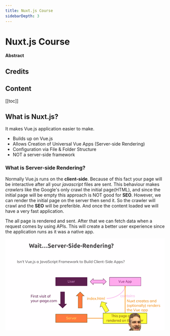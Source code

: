 ```yaml
---
title: Nuxt.js Course
sidebarDepth: 3
---
```


# Nuxt.js Course

**Abstract**


## Credits

## Content

[[toc]]

## What is Nuxt.js?

It makes Vue.js application easier to make. 

* Builds up on Vue.js
* Allows Creation of Universal Vue Apps (Server-side Rendering)
* Configuration via File & Folder Structure
* NOT a server-side framework

### What is Server-side Rendering?

Normally Vue.js runs on the **client-side**. Because of this fact your page will be interactive after all your *javascript* files are sent. This behaviour makes *crawlers* like the Google's only crawl the initial page(HTML), and since the initial page will be empty this approach is NOT good for **SEO**. However, we can render the initial page on the server then send it. So the crawler will crawl and the **SEO** will be preferible. And once the content loaded we will have a very fast application. 

The all page is rendered and sent. After that we can fetch data when a request comes by using APIs. This will create a better user experience since the application runs as it was a native app.

![server-side rendering](../images/server-side-rendering.png)